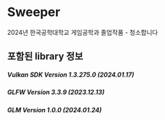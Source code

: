 # Sweeper
2024년 한국공학대학교 게임공학과 졸업작품 - 청소합니다

## 포함된 library 정보
##### Vulkan SDK Version 1.3.275.0 (2024.01.17)
##### GLFW Version 3.3.9 (2023.12.13)
##### GLM Version 1.0.0 (2024.01.24)
